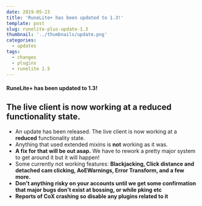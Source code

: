 ```yaml
---
date: 2019-05-23
title: 'RuneLite+ has been updated to 1.3!'
template: post
slug: runelite-plus-update-1.3
thumbnail: '../thumbnails/update.png'
categories:
  - updates
tags:
  - changes
  - plugins
  - runelite 1.5
---
```


#### RuneLite+ has been updated to 1.3!

## The live client is now working at a reduced functionality state.

- An update has been released. The live client is now working at a **reduced** functionality state. 
- Anything that used extended mixins is **not** working as it was. 
- **A fix for that will be out asap.** We have to rework a pretty major system to get around it but it will happen! 
- Some currently not working features: **Blackjacking, Click distance and detached cam clicking, AoEWarnings, Error Transform, and a few more.**
- **Don't anything risky on your accounts until we get some confirmation that major bugs don't exist at bossing, or while pking etc**
- **Reports of CoX crashing so disable any plugins related to it**
